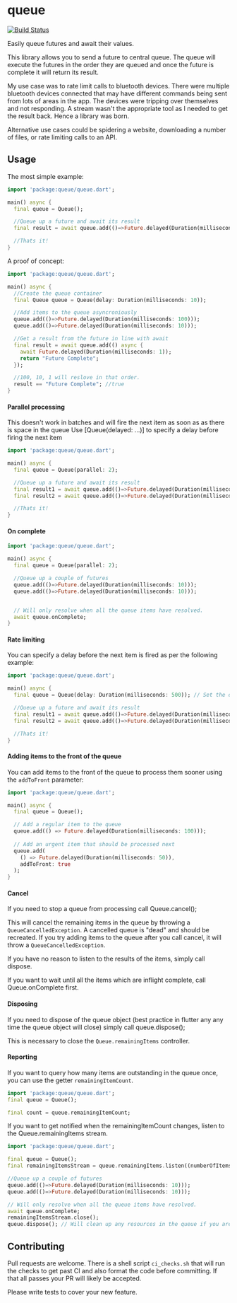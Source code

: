 # queue

[![Build Status](https://github.com/rknell/dart_queue/workflows/Dart/badge.svg)](https://github.com/rknell/dart_queue/actions)

Easily queue futures and await their values.

This library allows you to send a future to central queue. The queue will execute the futures in the order they are queued and once the future is complete it will return its result.

My use case was to rate limit calls to bluetooth devices. There were multiple bluetooth devices connected that may have different commands being sent from lots of areas in the app. The devices were tripping over themselves and not responding. A stream wasn't the appropriate tool as I needed to get the result back. Hence a library was born.

Alternative use cases could be spidering a website, downloading a number of files, or rate limiting calls to an API.

## Usage

The most simple example:
```dart
import 'package:queue/queue.dart';

main() async {
  final queue = Queue();

  //Queue up a future and await its result
  final result = await queue.add(()=>Future.delayed(Duration(milliseconds: 10)));

  //Thats it!
}
```

A proof of concept:

```dart
import 'package:queue/queue.dart';

main() async {
  //Create the queue container
  final Queue queue = Queue(delay: Duration(milliseconds: 10));

  //Add items to the queue asyncroniously
  queue.add(()=>Future.delayed(Duration(milliseconds: 100)));
  queue.add(()=>Future.delayed(Duration(milliseconds: 10)));

  //Get a result from the future in line with await
  final result = await queue.add(() async {
    await Future.delayed(Duration(milliseconds: 1));
    return "Future Complete";
  });

  //100, 10, 1 will reslove in that order.
  result == "Future Complete"; //true
}
```

#### Parallel processing
This doesn't work in batches and will fire the next item as soon as as there is space in the queue
Use [Queue(delayed: ...)] to specify a delay before firing the next item

```dart
import 'package:queue/queue.dart';

main() async {
  final queue = Queue(parallel: 2);

  //Queue up a future and await its result
  final result1 = await queue.add(()=>Future.delayed(Duration(milliseconds: 10)));
  final result2 = await queue.add(()=>Future.delayed(Duration(milliseconds: 10)));

  //Thats it!
}
```

#### On complete
```dart
import 'package:queue/queue.dart';

main() async {
  final queue = Queue(parallel: 2);

  //Queue up a couple of futures
  queue.add(()=>Future.delayed(Duration(milliseconds: 10)));
  queue.add(()=>Future.delayed(Duration(milliseconds: 10)));


  // Will only resolve when all the queue items have resolved.
  await queue.onComplete;
}
```

#### Rate limiting
You can specify a delay before the next item is fired as per the following example:

```dart
import 'package:queue/queue.dart';

main() async {
  final queue = Queue(delay: Duration(milliseconds: 500)); // Set the delay here

  //Queue up a future and await its result
  final result1 = await queue.add(()=>Future.delayed(Duration(milliseconds: 10)));
  final result2 = await queue.add(()=>Future.delayed(Duration(milliseconds: 10)));

  //Thats it!
}
```

#### Adding items to the front of the queue
You can add items to the front of the queue to process them sooner using the `addToFront` parameter:

```dart
import 'package:queue/queue.dart';

main() async {
  final queue = Queue();

  // Add a regular item to the queue
  queue.add(() => Future.delayed(Duration(milliseconds: 100)));
  
  // Add an urgent item that should be processed next
  queue.add(
    () => Future.delayed(Duration(milliseconds: 50)),
    addToFront: true
  );
}
```

#### Cancel

If you need to stop a queue from processing call Queue.cancel();

This will cancel the remaining items in the queue by throwing a `QueueCancelledException`.
A cancelled queue is "dead" and should be recreated. If you try adding items to the queue after you
call cancel, it will throw a `QueueCancelledException`.

If you have no reason to listen to the results of the items, simply call dispose.

If you want to wait until all the items which are inflight complete, call Queue.onComplete first.

#### Disposing
If you need to dispose of the queue object (best practice in flutter any any time the queue object will close)
simply call queue.dispose();

This is necessary to close the `Queue.remainingItems` controller.

#### Reporting

If you want to query how many items are outstanding in the queue once, you can use the getter `remainingItemCount`.

```dart
import 'package:queue/queue.dart';
final queue = Queue();

final count = queue.remainingItemCount;
```

If you want to get notified when the remainingItemCount changes, listen to the Queue.remainingItems stream.

```dart
import 'package:queue/queue.dart';

final queue = Queue();
final remainingItemsStream = queue.remainingItems.listen((numberOfItems)=>print(numberOfItems));

//Queue up a couple of futures
queue.add(()=>Future.delayed(Duration(milliseconds: 10)));
queue.add(()=>Future.delayed(Duration(milliseconds: 10)));

// Will only resolve when all the queue items have resolved.
await queue.onComplete;
remainingItemsStream.close();
queue.dispose(); // Will clean up any resources in the queue if you are done with it.
```

## Contributing

Pull requests are welcome. There is a shell script `ci_checks.sh` that will run the checks to get
past CI and also format the code before committing. If that all passes your PR will likely be accepted.

Please write tests to cover your new feature.

